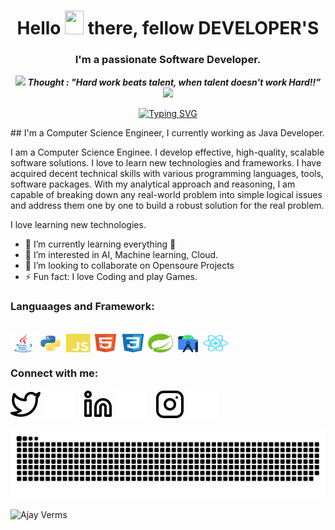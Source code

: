 <h1 align="center">Hello <img src="https://raw.githubusercontent.com/MartinHeinz/MartinHeinz/master/wave.gif" width="30px" height="38"> there, fellow DEVELOPER'S</h1>
<h3 align="center">I'm a passionate Software Developer.</h3>

<p align="center">
<img src="https://media.giphy.com/media/qjqUcgIyRjsl2/giphy.gif" width="50" /> <b><i align="center">Thought : "Hard work beats talent, when talent doesn't work Hard!!”</i></b> <img src="https://media.giphy.com/media/qjqUcgIyRjsl2/giphy.gif" width="50" />
</p>

<div align="center">
  
 [![Typing SVG](https://readme-typing-svg.herokuapp.com?font=IBM+Plex+sans&weight=600&size=36&pause=1000&color=FF1493&width=435&lines=Hey!+It's+Ajay+Verma;I'm+a+Software+Developer;I+currently+working+as+Full+stack+java++Developer.;I+%E2%9D%A4+LeetCode+Web+3.0)](https://git.io/typing-svg)
 
</div>
## I'm a Computer Science Engineer, I currently working as Java Developer.

I am a Computer Science Enginee. I develop effective, high-quality, scalable software solutions. I love to learn new technologies and frameworks.
I have acquired decent technical skills with various programming languages, tools, software packages. With my analytical approach and reasoning, I am capable of breaking down any real-world problem into simple logical issues and address them one by one to build a robust solution for the real problem.

I love learning new technologies.

- 🌱 I’m currently learning everything 🤣
- 👀 I’m interested in AI, Machine learning, Cloud.
- 👯 I’m looking to collaborate on Opensoure Projects
- ⚡ Fun fact: I love Coding and play Games.

### Languaages and Framework:
<div style="display: inline_block"><br>
  <img align="center" alt="Ajay-verma-Java" height="30" width="40" src="https://raw.githubusercontent.com/devicons/devicon/master/icons/java/java-original.svg">
  <img align="center" alt="Ajay-verma-Python" height="30" width="40" src="https://raw.githubusercontent.com/devicons/devicon/master/icons/python/python-original.svg">
  <img align="center" alt="Ajay-verma-Js" height="30" width="40" src="https://raw.githubusercontent.com/devicons/devicon/master/icons/javascript/javascript-plain.svg">
  <img align="center" alt="Ajay-verma-HTML" height="30" width="40" src="https://raw.githubusercontent.com/devicons/devicon/master/icons/html5/html5-original.svg">
  <img align="center" alt="Ajay-verma-CSS" height="30" width="40" src="https://raw.githubusercontent.com/devicons/devicon/master/icons/css3/css3-original.svg">
  <img align="center" alt="Ajay-verma-React" height="30" width="40" src="https://raw.githubusercontent.com/devicons/devicon/master/icons/spring/spring-original.svg">
  <img align="center" alt="Ajay-verma-React" height="30" width="40" src="https://raw.githubusercontent.com/devicons/devicon/master/icons/androidstudio/androidstudio-original.svg">
  <img align="center" alt="Ajay-verma-React" height="30" width="40" src="https://raw.githubusercontent.com/devicons/devicon/master/icons/react/react-original.svg">
   
 
</div>

### Connect with me:

[![website](./img/twitter-light.svg)](https://twitter.com/heyAjayverma#gh-light-mode-only)
[![website](./img/twitter-dark.svg)](https://twitter.com/heyAjayverma#gh-dark-mode-only)
&nbsp;&nbsp;
[![website](./img/linkedin-light.svg)](https://www.linkedin.com/in/ajay-verma-203040173/#gh-light-mode-only)
[![website](./img/linkedin-dark.svg)](https://www.linkedin.com/in/ajay-verma-203040173/#gh-dark-mode-only)
&nbsp;&nbsp;
[![website](./img/instagram-light.svg)](https://instagram.com/_ajay_verma#gh-light-mode-only)
[![website](./img/instagram-dark.svg)](https://instagram.com/_ajay_verma#gh-dark-mode-only)

 ![Snake animation](https://github.com/ajayxverma/ajayxverma/blob/main/img/github-grid-snake.svg)
 
 ![Ajay Verms](https://github-readme-stats.vercel.app/api?username=ajayxverma&show_icons=true&theme=radical)
 
<!---
I am a Software Engineer. I develop effective, high-quality, scalable software solutions. I love to learn new technologies and frameworks.
I have acquired decent technical skills with various programming languages, tools, software packages. With my analytical approach and reasoning, I am capable of breaking down any real-world problem into simple logical issues and address them one by one to build a robust solution for the real problem.


ajayxverma/ajayxverma is a ✨ special ✨ repository because its `README.md` (this file) appears on your GitHub profile.
You can click the Preview link to take a look at your changes.
--->
